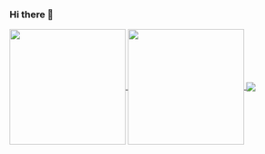 ### Hi there 👋

<a href="https://github.com/anuraghazra/github-readme-stats">
  <img height="204" align="center" src="https://github-readme-stats.vercel.app/api?username=Lee-Minhoon&count_private=true&show_icons=true&theme=graywhite" />
</a>
<a href="https://github.com/anuraghazra/github-readme-stats">
  <img height="204" align="center" src="https://github-readme-stats.vercel.app/api/top-langs/?username=Lee-Minhoon&langs_count=10&layout=compact&show_icons=true&theme=graywhite" />
</a>

<img align="center" src="https://img.shields.io/badge/Python-3766AB?style=flat-square&logo=Python&logoColor=white"/>

<!--
**Lee-Minhoon/Lee-Minhoon** is a ✨ _special_ ✨ repository because its `README.md` (this file) appears on your GitHub profile.

Here are some ideas to get you started:

- 🔭 I’m currently working on ...
- 🌱 I’m currently learning ...
- 👯 I’m looking to collaborate on ...
- 🤔 I’m looking for help with ...
- 💬 Ask me about ...
- 📫 How to reach me: ...
- 😄 Pronouns: ...
- ⚡ Fun fact: ...
-->
